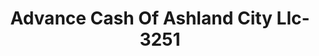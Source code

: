 ---
f_zip-code: 37015
f_state-code: TN
title: Advance Cash Of Ashland City Llc-3251
f_phone: 615-792-8891
f_city-only: Ashland City
f_address: 103 South Main Street Ashland City
f_location-unique-id: '3251'
slug: advance-cash-of-ashland-city-llc-3251
updated-on: '2024-05-30T13:46:58.046Z'
created-on: '2024-05-30T13:36:59.803Z'
published-on: '2024-05-30T13:54:32.469Z'
f_city-state: cms/city/ashland-city-tn.md
f_company: cms/company/advance-cash-of-ashland-city-llc.md
f_state: cms/state/tennessee.md
layout: '[payday-loan].html'
tags: payday-loan
---